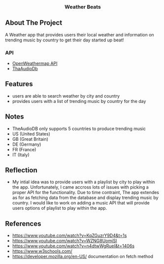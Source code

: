 <h3 align="center">Weather Beats</h3>

<!-- ABOUT THE PROJECT -->
## About The Project

A Weather app that provides users their local weather and information on trending music by country to get their day started up beat!  

### API

* [OpenWeathermap API](https://openweathermap.org/)
* [ThaAudioDb](https://www.theaudiodb.com/)

<!-- FEATURES -->
## Features

* users are able to search weather by city and country
* provides users with a list of trending music by country for the day

<!-- NOTES -->
## Notes

* TheAudioDB only supports 5 countries to produce trending music
* US (United States)
* GB (Great Britain)
* DE (Germany)
* FR (France)
* IT (Italy)

<!-- REFLECTION -->
## Reflection

* My intial idea was to provide users with a playlist by city to play within the app. Unfortunately, I came accross lots of issues with picking a proper API for the functionality. Due to time contraint, The app extendes as for as fetching data from the database and display trending music by country. I would like to work on adding a music API that will provide users options of playlist to play within the app. 

<!-- REFERENCE -->
## References 

* https://www.youtube.com/watch?v=KqZGuzrY9D4&t=1s
* https://www.youtube.com/watch?v=WZNG8UomjSI
* https://www.youtube.com/watch?v=n4dtwWgRueI&t=1406s
* https://www.w3schools.com/
* https://developer.mozilla.org/en-US/ documentation on fetch method






